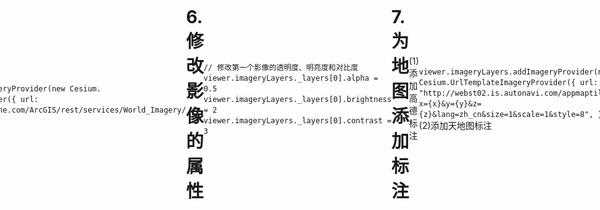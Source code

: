 # 1.加载默认地图

`
    <!DOCTYPE html>
    <html lang="en">
    <head>
        <meta charset="UTF-8">
        <title>Title</title>
        <script type="text/javascript" src="./Cesium/Cesium.js"></script>
        <style>
            @import url('./Cesium/Widgets/widgets.css');
            *{box-sizing: border-box;}
            body{
                display: flex;
                justify-content: center;
                align-items: center;
            }
            #cesiumContainer{
                height: 70vh;
                width: 50vw;
            }
        </style>
    </head>
    <body>
    <div id="cesiumContainer">
    </div>
    <script>
        var token='账号token';
        Cesium.Ion.defaultAccessToken=token;
        const viewer = new Cesium.Viewer("cesiumContainer");
    </script>
    </body>
    </html>
`

可通过图片上的语法控制控件是否显示在UI界面上

# 2.加载不显示各种控件的地图

(1)方法一

下面图片上有各种小组件，下面代码可使其不显示

![这是图片](./UI.png "UI控件说明")

`
<!DOCTYPE html>
<html lang="en">
<head>
    <meta charset="UTF-8">
    <title>Title</title>
    <script type="text/javascript" src="./Cesium/Cesium.js"></script>
    <style>
        @import url('./Cesium/Widgets/widgets.css');
        *{box-sizing: border-box;}
        body{
            display: flex;
            justify-content: center;
            align-items: center;
        }
        #cesiumContainer{
            height: 70vh;
            width: 50vw;
            }
    </style>
</head>
<body>
<div id="cesiumContainer"></div>
<script>
    var token='账号token';
    Cesium.Ion.defaultAccessToken=token;
    const viewer = new Cesium.Viewer("cesiumContainer",{
        animation:false,//6
        timeline:false,//8
        geocoder:false,//1
        homeButton:false,//2
        sceneModePicker:false,//3
        baseLayerPicker:false,//4
        navigationHelpButton:false,//5
        fullscreenButton:false,//9
        infoBox:false,//信息框
        navigationInstructionsInitiallyVisible:false,
        selectionIndicator:false,//是否选取指示器组件
        vrButton:false,//VR模式
    });
    viewer._cesiumWidget._creditContainer.style.display="none";//7
</script>
</body>
</html>
`

(2)方法二

`
<!DOCTYPE html>
<html lang="en">
<head>
    <meta charset="UTF-8">
    <title>Title</title>
    <script type="text/javascript" src="./Cesium/Cesium.js"></script>
    <style>
        @import url('./Cesium/Widgets/widgets.css');
        *{box-sizing: border-box;}
        body{
            display: flex;
            justify-content: center;
            align-items: center;
        }
        #cesiumContainer{
            height: 70vh;
            width: 50vw;
        }
        /* 隐藏cesium的图标及版权信息 */
        .cesium-widget-credits {
            display: none !important;
            visibility: hidden !important;
        }
    </style>
</head>
<body>
<div id="cesiumContainer"></div>
<script>
    var token='账号token';
    Cesium.Ion.defaultAccessToken=token;
    const viewer = new Cesium.CesiumWidget("cesiumContainer");
</script>
</body>
</html>
`

# 3.加载其他来源的地图

(1)Argis地图

`
<!DOCTYPE html>
<html lang="en">

<head>
    <meta charset="UTF-8">
    <title>Title</title>
    <script type="text/javascript" src="./Cesium/Cesium.js"></script>
    <!-- 在此引入其他来源的JS文件 -->
    <style>
        @import url('./Cesium/Widgets/widgets.css');
        * {
            box-sizing: border-box;
        }
        body {
            display: flex;
            justify-content: center;
            align-items: center;
        }
        #cesiumContainer {
            height: 70vh;
            width: 50vw;
        }
        /* 隐藏cesium的图标及版权信息 */
        .cesium-widget-credits {
            display: none !important;
            visibility: hidden !important;
        }
    </style>
</head>
<body>
    <div id="cesiumContainer"></div>
    <script>
        var token = '账号token';
        Cesium.Ion.defaultAccessToken = token;
        const viewer = new Cesium.CesiumWidget("cesiumContainer");
        viewer.imageryLayers.get(0).show = false;//不使用cesium自带的默认底图
        //替换地图来源
        var img_arcgis=new Cesium.ArcGisMapServerImageryProvider({
            name:"img_arcgis",
            url:"https://services.arcgisonline.com/ArcGIS/rest/services/World_Imagery/MapServer"
        });
        var layers= viewer.scene.imageryLayers;
        layers.addImageryProvider(img_arcgis);
        //替换到此结束
    </script>
</body>
</html>
`

下面其他的地图就不放源码了，只放中间一部分，替换掉就行

(2)百度地图(需要引入百度JS文件)

`
    var img_baidu=new BaiDuImageryProvider({
        layer:"vec"
    });
    var layers= viewer.scene.imageryLayers;
    layers.addImageryProvider(img_baidu);
`

(3)高德影像

`
   var layers= viewer.scene.imageryLayers;
    layers.addImageryProvider(new Cesium.UrlTemplateImageryProvider({
        url:"http://webst02.is.autonavi.com/appmaptile?style=6&x={x}&y={y}&z={z}"
    }));
`

(4)高德矢量

`
    var layers= viewer.scene.imageryLayers;
    layers.addImageryProvider(new Cesium.UrlTemplateImageryProvider({
        url:"http://webst02.is.autonavi.com/appmaptile?style=7&x={x}&y={y}&z={z}"
    }));
`

其他方法请[点我](http://syzdev.cn/cesium-docs/guide/ImageryProvider-example.html#gridimageryprovider)

# 4.场景渲染

`
    viewer.scene.skyBox.show = false // 隐藏星空
    viewer.scene.skyAtmosphere.show = false  // 隐藏大气层
    viewer.scene.globe.show = false  // 隐藏地球
    viewer.scene.sun.show = false  // 隐藏太阳
    viewer.scene.moon.show = false // 隐藏月亮

`
# 5.添加图层

`
    //方法1.这种方法添加影像图层只能添加一个
    const viewer = new Cesium.Viewer("cesiumContainer", {
        imageryProvider: new Cesium.ArcGisMapServerImageryProvider({
            url: 'https://services.arcgisonline.com/ArcGIS/rest/services/World_Imagery/MapServer'
    })
})
`

`
    //方法2
    const ArcGisImagery = viewer.imageryLayers.addImageryProvider(new Cesium.   ArcGisMapServerImageryProvider({
    url: 'https://services.arcgisonline.com/ArcGIS/rest/services/World_Imagery/   MapServer'
    }))
`
# 6.修改影像的属性

`
    // 修改第一个影像的透明度、明亮度和对比度
    viewer.imageryLayers._layers[0].alpha = 0.5
    viewer.imageryLayers._layers[0].brightness = 2
    viewer.imageryLayers._layers[0].contrast = 3    
`
# 7.为地图添加标注

(1)添加高德标注

`
    viewer.imageryLayers.addImageryProvider(new Cesium.UrlTemplateImageryProvider({
        url: "http://webst02.is.autonavi.com/appmaptile?x={x}&y={y}&z={z}&lang=zh_cn&size=1&scale=1&style=8",
    }))
`
(2)添加天地图标注

`
    const tdtToekn = '账号token'
    viewer.imageryLayers.addImageryProvider(new Cesium.WebMapTileServiceImageryProvider({
        url: `http://t0.tianditu.com/cva_w/wmts?service=wmts&request=GetTile&version=1.0.0&LAYER=cva&tileMatrixSet=w&TileMatrix={TileMatrix}&TileRow={TileRow}&TileCol={TileCol}&style=default&format=tiles&tk=${tdtToekn}`,
        layer: "tdtAnnoLayer",
        style: "default",
        format: "image/jpeg",
        tileMatrixSetID: "GoogleMapsCompatible",
    }))
`
# 8.添加地形

`
    //方法一
    const viewer = new Cesium.Viewer("cesiumContainer", {
        terrainProvider: new Cesium.ArcGISTiledElevationTerrainProvider({
            url: 'https://elevation3d.arcgis.com/arcgis/rest/services/WorldElevation3D/Terrain3D/ImageServer',
        })
    })
`

`
    const viewer = new Cesium.Viewer("cesiumContainer")
    const ArcGisTerrainProvider = new Cesium.ArcGISTiledElevationTerrainProvider({
        url: 'https://elevation3d.arcgis.com/arcgis/rest/services/WorldElevation3D/Terrain3D/ImageServer',
    })
    viewer.terrainProvider = ArcGisTerrainProvider
`

地形提供示例：[点我](http://syzdev.cn/cesium-docs/guide/terrainProvider-example.html#arcgistiledelevationterrainprovider)

# 9.为海面添加流动效果

`
    const viewer = new Cesium.Viewer("cesiumContainer")
    const terrainProvider = Cesium.createWorldTerrain({
        requestWaterMask: true, // 请求水体效果所需要的海岸线数据
    })
    viewer.terrainProvider = terrainProvider
`

# 10.添加等高线

`
    function contourLine(width, spacing, color) {
        let material = Cesium.Material.fromType("ElevationContour")
        material.uniforms.width = width
        material.uniforms.spacing = spacing
        material.uniforms.color = color
        viewer.scene.globe.material = material
    }
    // 等高线的线宽为2px，高度间隔为100m，颜色为红色
    contourLine(2.0, 100, Cesium.Color.RED)
`

